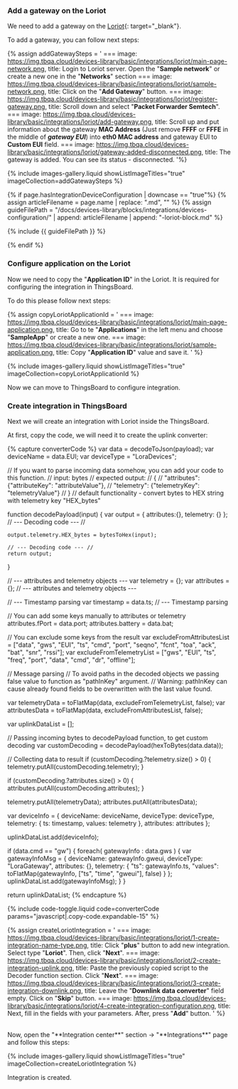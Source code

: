 ### Add a gateway on the Loriot

We need to add a gateway on the [Loriot](https://loriot.io){: target="_blank"}.   

To add a gateway, you can follow next steps:

{% assign addGatewaySteps = '
    ===
        image: https://img.tbqa.cloud/devices-library/basic/integrations/loriot/main-page-network.png,
        title: Login to Loriot server. Open the "**Sample network**" or create a new one in the "**Networks**" section
    ===
        image: https://img.tbqa.cloud/devices-library/basic/integrations/loriot/sample-network.png,
        title: Click on the "**Add Gateway**" button.
    ===
        image: https://img.tbqa.cloud/devices-library/basic/integrations/loriot/register-gateway.png,
        title: Scroll down and select "**Packet Forwarder Semtech**".
    ===
        image: https://img.tbqa.cloud/devices-library/basic/integrations/loriot/add-gateway.png,
        title: Scroll up and put information about the gateway **MAC Address** (Just remove **FFFF** or **FFFE** in the middle of ***gateway EUI***) into **eth0 MAC address** and gateway EUI to **Custom EUI** field.
    ===
        image: https://img.tbqa.cloud/devices-library/basic/integrations/loriot/gateway-added-disconnected.png,
        title: The gateway is added. You can see its status - disconnected.
'%}

{% include images-gallery.liquid showListImageTitles="true" imageCollection=addGatewaySteps %}

{% if page.hasIntegrationDeviceConfiguration | downcase == "true"%}
{% assign articleFilename = page.name |  replace: ".md", "" %}
{% assign guideFilePath = "/docs/devices-library/blocks/integrations/devices-configuration/" | append: articleFilename | append: "-loriot-block.md" %}

{% include {{ guideFilePath }} %}

{% endif %}

### Configure application on the Loriot

Now we need to copy the "**Application ID**" in the Loriot. It is required for configuring the integration in ThingsBoard. 

To do this please follow next steps:

{% assign copyLoriotApplicationId = '
    ===
        image: https://img.tbqa.cloud/devices-library/basic/integrations/loriot/main-page-application.png,
        title: Go to te "**Applications**" in the left menu and choose "**SampleApp**" or create a new one.
    ===
        image: https://img.tbqa.cloud/devices-library/basic/integrations/loriot/sample-application.png,
        title: Copy "**Application ID**" value and save it.
'
%}

{% include images-gallery.liquid showListImageTitles="true" imageCollection=copyLoriotApplicationId %}

Now we can move to ThingsBoard to configure integration.

### Create integration in ThingsBoard

Next we will create an integration with Loriot inside the ThingsBoard.  

At first, copy the code, we will need it to create the uplink converter:

{% capture converterCode %}
var data = decodeToJson(payload);
var deviceName = data.EUI;
var deviceType = "LoraDevices";

// If you want to parse incoming data somehow, you can add your code to this function.
// input: bytes
// expected output:
//  {
//    "attributes": {"attributeKey": "attributeValue"},
//    "telemetry": {"telemetryKey": "telemetryValue"}
//  }
// default functionality - convert bytes to HEX string with telemetry key "HEX_bytes"

function decodePayload(input) {
    var output = { attributes:{}, telemetry: {} };
    // --- Decoding code --- //

    output.telemetry.HEX_bytes = bytesToHex(input);
    
    // --- Decoding code --- //
    return output;
}

// --- attributes and telemetry objects ---
var telemetry = {};
var attributes = {};
// --- attributes and telemetry objects ---

// --- Timestamp parsing
var timestamp = data.ts;
// --- Timestamp parsing

// You can add some keys manually to attributes or telemetry
attributes.fPort = data.port;
attributes.battery = data.bat;

// You can exclude some keys from the result
var excludeFromAttributesList = ["data", "gws", "EUI", "ts", "cmd", "port", "seqno", "fcnt", "toa", "ack", "bat", "snr", "rssi"];
var excludeFromTelemetryList = ["gws", "EUI", "ts", "freq", "port", "data", "cmd", "dr", "offline"];

// Message parsing
// To avoid paths in the decoded objects we passing false value to function as "pathInKey" argument.
// Warning: pathInKey can cause already found fields to be overwritten with the last value found.

var telemetryData = toFlatMap(data, excludeFromTelemetryList, false);
var attributesData = toFlatMap(data, excludeFromAttributesList, false);

var uplinkDataList = [];

// Passing incoming bytes to decodePayload function, to get custom decoding
var customDecoding = decodePayload(hexToBytes(data.data));

// Collecting data to result
if (customDecoding.?telemetry.size() > 0) {
    telemetry.putAll(customDecoding.telemetry);
}

if (customDecoding.?attributes.size() > 0) {
    attributes.putAll(customDecoding.attributes);
}

telemetry.putAll(telemetryData);
attributes.putAll(attributesData);

var deviceInfo = {
deviceName: deviceName,
deviceType: deviceType,
telemetry: {
ts: timestamp,
values: telemetry
},
attributes: attributes
};

uplinkDataList.add(deviceInfo);

if (data.cmd == "gw") {
    foreach( gatewayInfo : data.gws ) {
        var gatewayInfoMsg = {
            deviceName: gatewayInfo.gweui,
            deviceType: "LoraGateway",
            attributes: {},
            telemetry: {
                "ts": gatewayInfo.ts,
                "values": toFlatMap(gatewayInfo, ["ts", "time", "gweui"], false)
            }
        };
        uplinkDataList.add(gatewayInfoMsg);
    }
}

return uplinkDataList;
{% endcapture %}

{% include code-toggle.liquid code=converterCode params="javascript|.copy-code.expandable-15" %}

{% assign createLoriotIntegration = '
    ===
        image: https://img.tbqa.cloud/devices-library/basic/integrations/loriot/1-create-integration-name-type.png,
        title: Click "**plus**" button to add new integration. Select type "**Loriot**". Then, click "**Next**".
    ===
        image: https://img.tbqa.cloud/devices-library/basic/integrations/loriot/2-create-integration-uplink.png,
        title: Paste the previously copied script to the Decoder function section. Click "**Next**".
    ===
        image: https://img.tbqa.cloud/devices-library/basic/integrations/loriot/3-create-integration-downlink.png,
        title: Leave the "**Downlink data converter**" field empty. Click on "**Skip**" button.
    ===
        image: https://img.tbqa.cloud/devices-library/basic/integrations/loriot/4-create-integration-configuration.png,
        title: Next, fill in the fields with your parameters. After, press "**Add**" button.
'
%}

<br>
Now, open the "**Integration center**" section -> "**Integrations**" page and follow this steps:  

{% include images-gallery.liquid showListImageTitles="true" imageCollection=createLoriotIntegration %}

Integration is created.